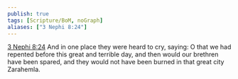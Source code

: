 ```yaml
---
publish: true
tags: [Scripture/BoM, noGraph]
aliases: ["3 Nephi 8:24"]
---
```

[3 Nephi 8:24](https://churchofjesuschrist.org/study/scriptures/bofm/3-ne/8?lang=eng&id=p24#p24) And in one place they were heard to cry, saying: O that we had repented before this great and terrible day, and then would our brethren have been spared, and they would not have been burned in that great city Zarahemla.
